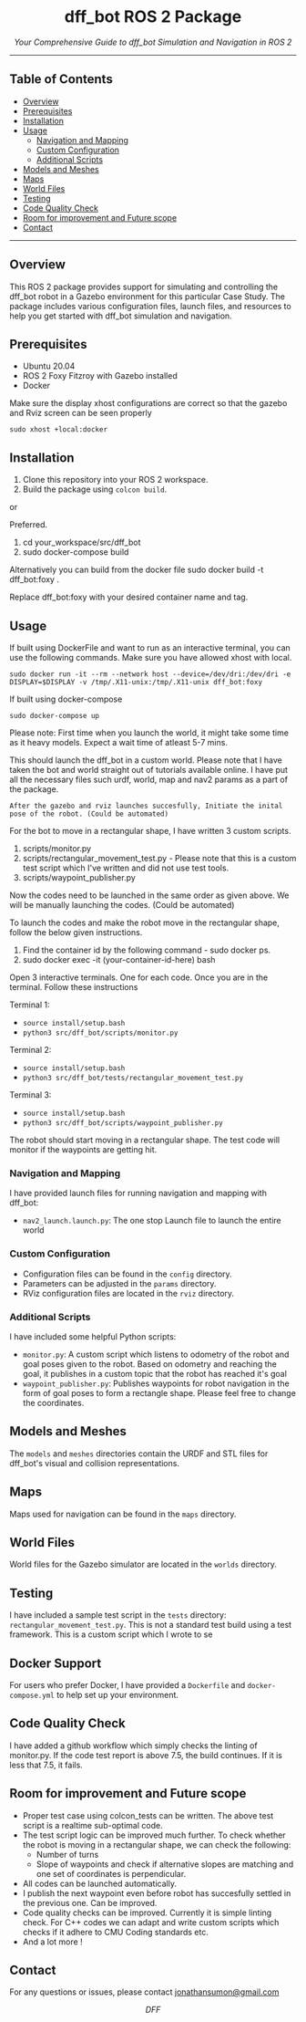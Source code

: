 <h1 align="center">dff_bot ROS 2 Package</h1>

<p align="center">
  <em>Your Comprehensive Guide to dff_bot Simulation and Navigation in ROS 2</em>
</p>

---

## Table of Contents

- [Overview](#overview)
- [Prerequisites](#prerequisites)
- [Installation](#installation)
- [Usage](#usage)
  - [Navigation and Mapping](#navigation-and-mapping)
  - [Custom Configuration](#custom-configuration)
  - [Additional Scripts](#additional-scripts)
- [Models and Meshes](#models-and-meshes)
- [Maps](#maps)
- [World Files](#world-files)
- [Testing](#testing)
- [Code Quality Check](#code-quality-check)
- [Room for improvement and Future scope](#room-for-improvement-and-future-scope)
- [Contact](#contact)

---

## Overview

This ROS 2 package provides support for simulating and controlling the dff_bot robot in a Gazebo environment for this particular Case Study. The package includes various configuration files, launch files, and resources to help you get started with dff_bot simulation and navigation.

## Prerequisites

- Ubuntu 20.04
- ROS 2 Foxy Fitzroy with Gazebo installed
- Docker


Make sure the display xhost configurations are correct so that the gazebo and Rviz screen can be seen properly

`sudo xhost +local:docker`

## Installation

1. Clone this repository into your ROS 2 workspace.
2. Build the package using `colcon build`.

or 

Preferred.

1. cd your_workspace/src/dff_bot
2. sudo docker-compose build

Alternatively you can build from the docker file
sudo docker build -t dff_bot:foxy .

Replace dff_bot:foxy with your desired container name and tag.


## Usage

If built using DockerFile and want to run as an interactive terminal, you can use the following commands. Make sure you have allowed xhost with local. 

`sudo docker run -it --rm --network host --device=/dev/dri:/dev/dri -e DISPLAY=$DISPLAY -v /tmp/.X11-unix:/tmp/.X11-unix dff_bot:foxy`

If built using docker-compose

`sudo docker-compose up`


Please note: First time when you launch the world, it might take some time as it heavy models. Expect a wait time of atleast 5-7 mins.

This should launch the dff_bot in a custom world. Please note that I have taken the bot and world straight out of tutorials available online.
I have put all the necessary files such urdf, world, map and nav2 params as a part of the package. 

`After the gazebo and rviz launches succesfully, Initiate the inital pose of the robot. (Could be automated)`

For the bot to move in a rectangular shape, I have written 3 custom scripts. 

1. scripts/monitor.py
2. scripts/rectangular_movement_test.py - Please note that this is a custom test script which I've written and did not use test tools.
3. scripts/waypoint_publisher.py


Now the codes need to be launched in the same order as given above. We will be manually launching the codes. (Could be automated)

To launch the codes and make the robot move in the rectangular shape, follow the below given instructions.

1. Find the container id by the following command - sudo docker ps.
2. sudo docker exec -it (your-container-id-here) bash

Open 3 interactive terminals. One for each code. Once you are in the terminal. Follow these instructions

Terminal 1:
- `source install/setup.bash`
- `python3 src/dff_bot/scripts/monitor.py`

Terminal 2:
- `source install/setup.bash`
- `python3 src/dff_bot/tests/rectangular_movement_test.py`

Terminal 3:
- `source install/setup.bash`
- `python3 src/dff_bot/scripts/waypoint_publisher.py`


The robot should start moving in a rectangular shape. The test code will monitor if the waypoints are getting hit. 


### Navigation and Mapping

I have provided launch files for running navigation and mapping with dff_bot:

- `nav2_launch.launch.py`: The one stop Launch file to launch the entire world



### Custom Configuration

- Configuration files can be found in the `config` directory.
- Parameters can be adjusted in the `params` directory.
- RViz configuration files are located in the `rviz` directory.

### Additional Scripts

I have included some helpful Python scripts:

- `monitor.py`: A custom script which listens to odometry of the robot and goal poses given to the robot. Based on odometry and reaching the goal, it publishes in a custom topic that the robot has reached it's goal
- `waypoint_publisher.py`: Publishes waypoints for robot navigation in the form of goal poses to form a rectangle shape. Please feel free to change the coordinates.

## Models and Meshes

The `models` and `meshes` directories contain the URDF and STL files for dff_bot's visual and collision representations.

## Maps

Maps used for navigation can be found in the `maps` directory.

## World Files

World files for the Gazebo simulator are located in the `worlds` directory.

## Testing

I have included a sample test script in the `tests` directory: `rectangular_movement_test.py`. This is not a standard test build using a test framework. This is a custom script which I wrote to se

## Docker Support

For users who prefer Docker, I have provided a `Dockerfile` and `docker-compose.yml` to help set up your environment.


## Code Quality Check

I have added a github workflow which simply checks the linting of monitor.py.
If the code test report is above 7.5, the build continues.
If it is less that 7.5, it fails.


## Room for improvement and Future scope

- Proper test case using colcon_tests can be written. The above test script is a realtime sub-optimal code.
- The test script logic can be improved much further. To check whether the robot is moving in a rectangular shape, we can check the following:
    - Number of turns
    - Slope of waypoints and check if alternative slopes are matching and one set of coordinates is perpendicular.
- All codes can be launched automatically.
- I publish the next waypoint even before robot has succesfully settled in the previous one. Can be improved. 
- Code quality checks can be improved. Currently it is simple linting check. For C++ codes we can adapt and write custom scripts which checks if it adhere 
to CMU Coding standards etc.
- And a lot more !

## Contact

For any questions or issues, please contact jonathansumon@gmail.com

<p align="center">
  <em>DFF</em>
</p>
